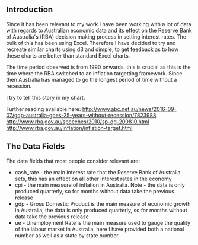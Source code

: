 ## Introduction
Since it has been relevant to my work I have been working with a lot of data
with regards to Australian economic data and its effect on the Reserve Bank
of Australia's (RBA) decision making process in setting interest rates. The bulk of
this has been using Excel. Therefore I have decided to try and recreate similar
charts using d3 and dimple, to get feedback as to how these charts are better
than standard Excel charts.

The time period observed is from 1990 onwards, this is crucial as this is the
time where the RBA switched to an inflation targetting framework. Since then
Australia has managed to go the longest period of time without a recession.

I try to tell this story in my chart.

Further reading available here:
http://www.abc.net.au/news/2016-09-07/gdp-australia-goes-25-years-without-recession/7823988
http://www.rba.gov.au/speeches/2010/sp-dg-200810.html
http://www.rba.gov.au/inflation/inflation-target.html

## The Data Fields
The data fields that most people consider relevant are:
* cash_rate - the main interest rate that the Reserve Bank of Australia sets, 
this has an effect on all other interest rates in the economy
* cpi - the main measure of inflation in Australia. Note - the data is only
produced quarterly, so for months without data take the previous release
* gdp - Gross Domestic Product is the main measure of economic growth in 
Australia, the data is only produced quarterly, so for months without data take
the previous release
* ue - Unemployment Rate is the main measure used to gauge the quality of the 
labour market in Australia, here I have provided both a national number as well
as a state by state number
